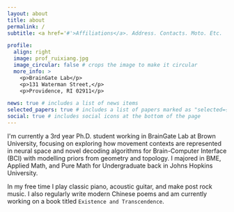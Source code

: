 ```yaml
---
layout: about
title: about
permalink: /
subtitle: <a href='#'>Affiliations</a>. Address. Contacts. Moto. Etc.

profile:
  align: right
  image: prof_ruixiang.jpg
  image_circular: false # crops the image to make it circular
  more_info: >
    <p>BrainGate Lab</p>
    <p>131 Waterman Street,</p>
    <p>Providence, RI 02911</p>

news: true # includes a list of news items
selected_papers: true # includes a list of papers marked as "selected={true}"
social: true # includes social icons at the bottom of the page
---
```


I'm currently a 3rd year Ph.D. student working in BrainGate Lab at Brown University, focusing on exploring how movement contexts are represented in neural space and novel decoding algorithms for Brain-Computer Interface (BCI) with modelling priors from geometry and topology. I majored in BME, Applied Math, and Pure Math for Undergraduate back in Johns Hopkins University. 

In my free time I play classic piano, acoustic guitar, and make post rock music. I also regularly write modern Chinese poems and am currently working on a book titled `Existence and Transcendence`.  
